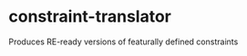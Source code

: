 constraint-translator
=====================

Produces RE-ready versions of featurally defined constraints
